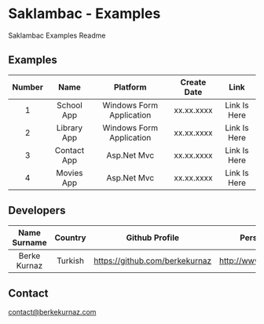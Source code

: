 # Saklambac - Examples
Saklambac Examples Readme

## Examples
| Number | Name | Platform           | Create Date  | Link  |
| :-------------: | :-------------: |:-------------:| :-----:|  :-----:|
| 1 | School App     | Windows Form Application  | xx.xx.xxxx | Link Is Here |
| 2 | Library App     | Windows Form Application  | xx.xx.xxxx | Link Is Here |
| 3 | Contact App     | Asp.Net Mvc  | xx.xx.xxxx | Link Is Here |
| 4 | Movies App     | Asp.Net Mvc  | xx.xx.xxxx | Link Is Here |

## Developers
| Name Surname        | Country           | Github Profile  | Personel Website  |
| :-------------: |:-------------:| :-----:|  :-----:|
| Berke Kurnaz     | Turkish | https://github.com/berkekurnaz  | http://www.berkekurnaz.com |

## Contact
contact@berkekurnaz.com